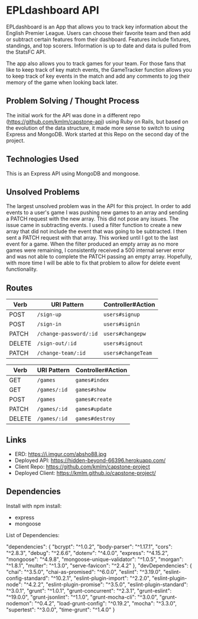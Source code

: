 
# EPLdashboard API

EPLdashboard is an App that allows you to track key information about the English Premier League. Users can choose their favorite team and then add or subtract certain features from their dashboard. Features include fixtures, standings, and top scorers. Information is up to date and data is pulled from the StatsFC API.

The app also allows you to track games for your team. For those fans that like to keep track of key match events, the GameTracker function allows you to keep track of key events in the match and add any comments to jog their memory of the game when looking back later.


## Problem Solving / Thought Process

The initial work for the API was done in a different repo (https://github.com/kmlm/capstone-api) using Ruby on Rails, but based
on the evolution of the data structure, it made more sense to switch
to using Express and MongoDB. Work started at this Repo on the second day of the project.

## Technologies Used

This is an Express API using MongoDB and mongoose.

## Unsolved Problems

The largest unsolved problem was in the API for this project. In order to add events to a user's game I was pushing new games to an array and sending a PATCH request with the new array. This did not pose any issues. The issue came in subtracting events. I used a filter function to create a new array that did not include the event that was going to be subtracted. I then sent a PATCH request with that array. This worked until I got to the last event for a game. When the filter produced an empty array as no more games were remaining, I consistently received a 500 internal server error and was not able to complete the PATCH passing an empty array. Hopefully, with more time I will be able to fix that problem to allow for delete event functionality.

## Routes

| Verb   | URI Pattern            | Controller#Action |
|--------|------------------------|-------------------|
| POST   | `/sign-up`             | `users#signup`    |
| POST   | `/sign-in`             | `users#signin`    |
| PATCH  | `/change-password/:id` | `users#changepw`  |
| DELETE | `/sign-out/:id`        | `users#signout`   |
| PATCH  | `/change-team/:id`     | `users#changeTeam`|

| Verb   | URI Pattern            | Controller#Action |
|--------|------------------------|-------------------|
| GET    | `/games`               | `games#index`     |
| GET    | `/games/:id`           | `games#show`      |
| POST   | `/games`               | `games#create`    |
| PATCH  | `/games/:id`           | `games#update`    |
| DELETE | `/games/:id`           | `games#destroy`   |

## Links

- ERD: https://i.imgur.com/absho88.jpg
- Deployed API: https://hidden-beyond-66396.herokuapp.com/
- Client Repo: https://github.com/kmlm/capstone-project
- Deployed Client: https://kmlm.github.io/capstone-project/

## Dependencies

Install with npm install:

- express
- mongoose

List of Dependencies:

"dependencies": {
  "bcrypt": "^1.0.2",
  "body-parser": "^1.17.1",
  "cors": "^2.8.3",
  "debug": "^2.6.6",
  "dotenv": "^4.0.0",
  "express": "^4.15.2",
  "mongoose": "^4.9.8",
  "mongoose-unique-validator": "^1.0.5",
  "morgan": "^1.8.1",
  "multer": "^1.3.0",
  "serve-favicon": "^2.4.2"
},
"devDependencies": {
  "chai": "^3.5.0",
  "chai-as-promised": "^6.0.0",
  "eslint": "^3.19.0",
  "eslint-config-standard": "^10.2.1",
  "eslint-plugin-import": "^2.2.0",
  "eslint-plugin-node": "^4.2.2",
  "eslint-plugin-promise": "^3.5.0",
  "eslint-plugin-standard": "^3.0.1",
  "grunt": "^1.0.1",
  "grunt-concurrent": "^2.3.1",
  "grunt-eslint": "^19.0.0",
  "grunt-jsonlint": "^1.1.0",
  "grunt-mocha-cli": "^3.0.0",
  "grunt-nodemon": "^0.4.2",
  "load-grunt-config": "^0.19.2",
  "mocha": "^3.3.0",
  "supertest": "^3.0.0",
  "time-grunt": "^1.4.0"
}
